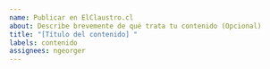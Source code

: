 ```yaml
---
name: Publicar en ElClaustro.cl
about: Describe brevemente de qué trata tu contenido (Opcional)
title: "[Título del contenido] "
labels: contenido
assignees: ngeorger
---
```

